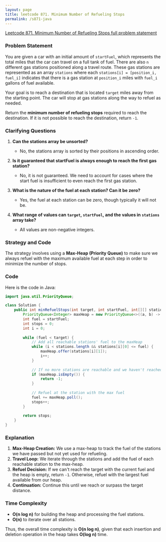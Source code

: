 ```yaml
---
layout: page
title: leetcode 871. Minimum Number of Refueling Stops
permalink: /s871-java
---
```

[Leetcode 871. Minimum Number of Refueling Stops full problem statement](https://algoadvance.github.io/algoadvance/l871)
### Problem Statement

You are given a car with an initial amount of `startFuel`, which represents the total miles that the car can travel on a full tank of fuel. There are also `n` different gas stations positioned along a travel route. These gas stations are represented as an array `stations` where each `stations[i] = [position_i, fuel_i]` indicates that there is a gas station at `position_i` miles with `fuel_i` gallons of fuel available.

Your goal is to reach a destination that is located `target` miles away from the starting point. The car will stop at gas stations along the way to refuel as needed. 

Return the **minimum number of refueling stops** required to reach the destination. If it is not possible to reach the destination, return `-1`.

### Clarifying Questions

1. **Can the stations array be unsorted?**
   - No, the stations array is sorted by their positions in ascending order.

2. **Is it guaranteed that startFuel is always enough to reach the first gas station?**
   - No, it is not guaranteed. We need to account for cases where the start fuel is insufficient to even reach the first gas station.

3. **What is the nature of the fuel at each station? Can it be zero?**
   - Yes, the fuel at each station can be zero, though typically it will not be.

4. **What range of values can `target`, `startFuel`, and the values in `stations` array take?**
   - All values are non-negative integers.

### Strategy and Code
The strategy involves using a **Max-Heap (Priority Queue)** to make sure we always refuel with the maximum available fuel at each step in order to minimize the number of stops. 

### Code
Here is the code in Java:

```java
import java.util.PriorityQueue;

class Solution {
    public int minRefuelStops(int target, int startFuel, int[][] stations) {
        PriorityQueue<Integer> maxHeap = new PriorityQueue<>((a, b) -> b - a);
        int fuel = startFuel;
        int stops = 0;
        int i = 0;
        
        while (fuel < target) {
            // Add all reachable stations' fuel to the maxHeap
            while (i < stations.length && stations[i][0] <= fuel) {
                maxHeap.offer(stations[i][1]);
                i++;
            }
            
            // If no more stations are reachable and we haven't reached the target
            if (maxHeap.isEmpty()) {
                return -1;
            }
            
            // Refuel at the station with the max fuel
            fuel += maxHeap.poll();
            stops++;
        }
        
        return stops;
    }
}
```

### Explanation
1. **Max-Heap Creation:** We use a max-heap to track the fuel of the stations we have passed but not yet used for refueling.
2. **Travel Loop:** We iterate through the stations and add the fuel of each reachable station to the max-heap.
3. **Refuel Decision:** If we can't reach the target with the current fuel and the heap is empty, return `-1`. Otherwise, refuel with the largest fuel available from our heap.
4. **Continuation:** Continue this until we reach or surpass the target distance.

### Time Complexity
- **O(n log n)** for building the heap and processing the fuel stations.
- **O(n)** to iterate over all stations.

Thus, the overall time complexity is **O(n log n)**, given that each insertion and deletion operation in the heap takes **O(log n)** time.